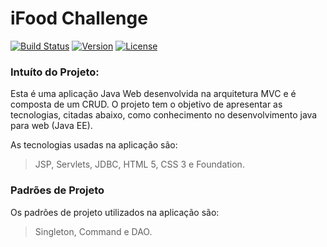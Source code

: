 iFood Challenge
===============

[![Build Status](https://img.shields.io/badge/build-success-green.svg)](https://travis-ci.org/)
[![Version](https://img.shields.io/badge/version-1.0.0-orange.svg)](https://travis-ci.org/)
[![License](https://img.shields.io/badge/license-GNU-red.svg)](https://travis-ci.org/)


### Intuíto do Projeto:
Esta é uma aplicação Java Web desenvolvida na arquitetura MVC e é composta de um CRUD. O projeto tem o objetivo de apresentar as tecnologias, citadas abaixo, como conhecimento no desenvolvimento java para web (Java EE).

As tecnologias usadas na aplicação são: 
> JSP,
> Servlets,
> JDBC,
> HTML 5,
> CSS 3 e
> Foundation.

### Padrões de Projeto
Os padrões de projeto utilizados na aplicação são: 
> Singleton, 
> Command e 
> DAO.
